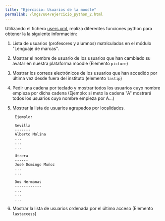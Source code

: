 ```yaml
---
title: "Ejercicio: Usuarios de la moodle"
permalink: /lmgs/u04/ejercicio_python_2.html
---
```


Utilizando el fichero [users.xml](xml/users.xml.zip), realiza diferentes funciones python para obtener la  la siguiente información:

1. Lista de usuarios (profesores y alumnos) matriculados en el módulo "Lenguaje de marcas".
2. Mostrar el nombre de usuario de los usuarios que han cambiado su avatar en nuestra plataforma moodle (Elemento `picture`)
3. Mostrar los correos electrónicos de los usuarios que han accedido por última vez desde fuera del instituto (elemento `lastip`)
4. Pedir una cadena por teclado y mostrar todos los usuarios cuyo nombre empieza por dicha cadena (Ejemplo: si meto la cadena "A" mostrará todos los usuarios cuyo nombre empieza por A...)
5. Mostrar la lista de usuarios agrupados por localidades.

		Ejemplo:		

		Sevilla
		-------
		Alberto Molina
		...
		...
		...		

		Utrera
		------
		José Domingo Muñoz
		...
		...		

		Dos Hermanas
		------------
		...
		...
		...

6. Mostrar la lista de usuarios ordenada por el último acceso (Elemento `lastaccess`)
